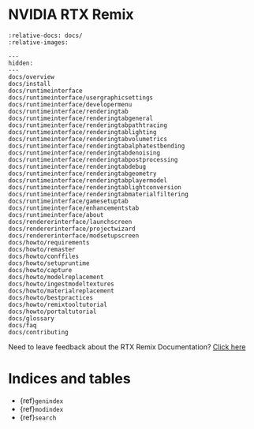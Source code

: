 # NVIDIA RTX Remix

```{include} ./docs/overview.md
:relative-docs: docs/
:relative-images:
```

```{toctree}
---
hidden:
---
docs/overview
docs/install
docs/runtimeinterface
docs/runtimeinterface/usergraphicsettings
docs/runtimeinterface/developermenu
docs/runtimeinterface/renderingtab
docs/runtimeinterface/renderingtabgeneral
docs/runtimeinterface/renderingtabpathtracing
docs/runtimeinterface/renderingtablighting
docs/runtimeinterface/renderingtabvolumetrics
docs/runtimeinterface/renderingtabalphatestbending
docs/runtimeinterface/renderingtabdenoising
docs/runtimeinterface/renderingtabpostprocessing
docs/runtimeinterface/renderingtabdebug
docs/runtimeinterface/renderingtabgeometry
docs/runtimeinterface/renderingtabplayermodel
docs/runtimeinterface/renderingtablightconversion
docs/runtimeinterface/renderingtabmaterialfiltering
docs/runtimeinterface/gamesetuptab
docs/runtimeinterface/enhancementstab
docs/runtimeinterface/about
docs/rendererinterface/launchscreen
docs/rendererinterface/projectwizard
docs/rendererinterface/modsetupscreen
docs/howto/requirements
docs/howto/remaster
docs/howto/conffiles
docs/howto/setupruntime
docs/howto/capture
docs/howto/modelreplacement
docs/howto/ingestmodeltextures
docs/howto/materialreplacement
docs/howto/bestpractices
docs/howto/remixtooltutorial
docs/howto/portaltutorial
docs/glossary
docs/faq
docs/contributing
```

Need to leave feedback about the RTX Remix Documentation?  [Click here](https://docs.google.com/forms/d/1vym6SgptS4QJvp6ZKTN8Mu9yfd5yQc76B3KHIl-n4DQ/prefill)

# Indices and tables

* {ref}`genindex`
* {ref}`modindex`
* {ref}`search`
